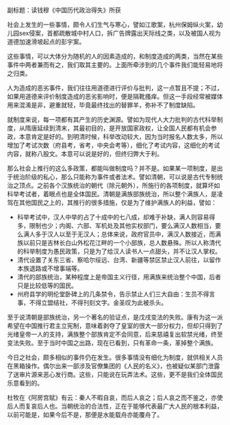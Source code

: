 副标题：读钱穆《中国历代政治得失》所获

社会上发生的一些事情，颇令人们生气与寒心，譬如江歌案，杭州保姆纵火案，幼儿园sex侵案，首都疏散城中村人口，拆广告牌露出天际线之类，以及被国人视为道德加速滑坡起点的彭宇案。

这些事情，可以大体分为随机的人的因素造成的，和制度造成的两类，当然在某些事件中两者兼而有之，我们取其主要的。上面所牵涉到的几个事件我们能轻易地将之归类。

人为造成的恶劣事件，我们往往用道德进行评价与批判，这一点暂且不提；不过，如果用道德来评价制度造成的恶劣影响时，便是隔靴搔痒。但这一手段经常被媒体用来混淆是非，避重就轻，毕竟最终找出的替罪羊，弥补不了制度缺陷。

就制度来说，每一项都有其产生的历史渊源。譬如为现代人大力批判的古代科举制度，从隋唐延续到清末，其最初目的，是开放国家政权，让全国人民都有机会参政，本意肯定是好的。到明清时候，科举改动较大，因为当时报名人数太多，所以增加了考试次数（府县考，省考，中央会考等），细化了考试内容，这细化的考试内容，就称八股文。本意可以说是好的，但终归弊大于利。

那么社会上推行的这么多政策，都能叫做制度吗？并不是。如果某一项制度，是出于统治阶级的私心，那么只能称为事件或者法术。譬如清朝，可以说是古代专制统治之顶点。之前各个汉族统治的朝代（除元朝外），所施行的各项制度，就算坏如科举考试者，着眼点也是全体国民。清朝是满族部族统治，所以整个满族人，是凌驾在其他国民之上的，其推行的很多措施，仅是为了维护满族人的利益，譬如：
+ 科举考试中，汉人中举的占了十成中的七八成，却难于补缺，满人则容易得多，限制也少；内阁、六部、军机处及其他实权部门，要么满汉人数相当，要么满人多于汉人以至于无汉人；总体来说，政府官员中，满汉人数接近，而满族以前只是吉林长白山外松花江畔的一个小部族，总人数悬殊。所以人称清代的科举制度为愚民政策，只是为了给汉人读书人一点甜头，并不让汉人掌权。
+ 清代设置了关东三省、察哈尔绥远、台湾、新疆等禁区禁止汉人前往，以留作本族退路或不增事端等。
+ 清代的部族统治，某种程度上是帝国主义行径，用满族来统治整个中国，后者只是比较低等的国民。
+ 州府县学的明伦堂卧碑上的几条禁令，告示禁止人们三大自由：生员不得言事，不得立盟结社，不得刊刻文字。金圣叹为此被杀头。

至于说清朝是部族统治，另一个著名的验证点，是戊戌变法的失败。康有为这一派希望在中国推行君主立宪制，意味着剥夺了皇室的很大一部分权力，但却只得到了光绪皇帝一人的支持，满族整个部族肯定不会同意，后来慈禧复出软禁光绪，终至变法失败。至于当时中国之出路，现在已看到，只有革命一条，革掉整个满族。

今日之社会，颇多相似的事件仍在发生。很多事情没有细化为制度，就供相关人员在黑箱操作。偶尔出来一部涉及官僚集团的《人民的名义》，也被疑似某部门泄露了送审片源来恶心发行商。这些，只能说在玩弄法术。这些，更不是我们全体国民乐意看到的。

杜牧在《阿房宫赋》有云：秦人不暇自哀，而后人哀之；后人哀之而不鉴之，亦使后人而复哀后人也。当朝统治的合法性，正在于能够代表最广大人民的根本利益，以前可能是，如果今后不是，那便是水能载舟亦能覆舟了。
